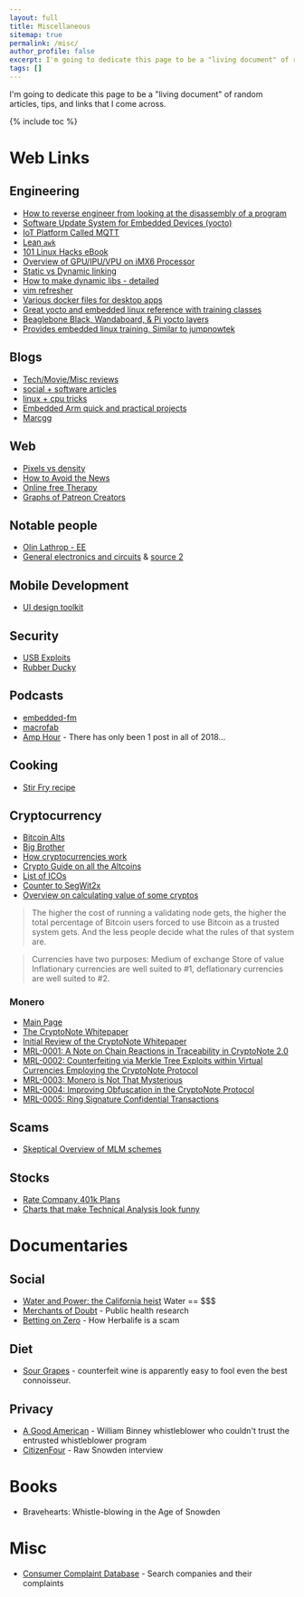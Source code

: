 ```yaml
---
layout: full
title: Miscellaneous
sitemap: true
permalink: /misc/
author_profile: false
excerpt: I'm going to dedicate this page to be a "living document" of random articles, tips, and links that I come across
tags: []
---
```


I'm going to dedicate this page to be a "living document" of random articles, tips, and links that I come across.

{% include toc %}

# Web Links

## Engineering

- [How to reverse engineer from looking at the disassembly of a program](https://beginners.re/RE4B-EN.pdf)
- [Software Update System for Embedded Devices (yocto)](https://github.com/sbabic/swupdate) 
- [IoT Platform Called MQTT](http://mqtt.org/faq)
- [Lean `awk`](https://www.digitalocean.com/community/tutorials/how-to-use-the-awk-language-to-manipulate-text-in-linux)
- [101 Linux Hacks eBook](http://thegeekstuff.s3.amazonaws.com/files/linux-101-hacks.zip)
- [Overview of GPU/IPU/VPU on iMX6 Processor](http://cache.freescale.com/files/training/doc/ftf/2014/FTF-CON-F0119.pdf)
- [Static vs Dynamic linking](http://www.yolinux.com/TUTORIALS/LibraryArchives-StaticAndDynamic.html)
- [How to make dynamic libs - detailed](https://software.intel.com/sites/default/files/m/a/1/e/dsohowto.pdf)
- [vim refresher](https://www.openvim.com/sandbox.html)
- [Various docker files for desktop apps](https://github.com/jessfraz/dockerfiles)
- [Great yocto and embedded linux reference with training classes](https://bootlin.com/)
- [Beaglebone Black, Wandaboard, & Pi yocto layers](https://jumpnowtek.com/)
- [Provides embedded linux training. Similar to jumpnowtek](http://www.denx.de/en/News/WebHome)

## Blogs
- [Tech/Movie/Misc reviews](https://www.jwz.org/blog/)
- [social + software articles](http://blog.cleancoder.com/)
- [linux + cpu tricks](http://www.bitsnbites.eu/)
- [Embedded Arm quick and practical projects](https://www.embeddedarm.com/blog/)
- [Marcgg](http://marcgg.com/)
## Web

- [Pixels vs density](http://teknosrc.com/resolution-vs-pixel-density-in-displays-all-you-need-to-know/)
- [How to Avoid the News](http://www.dobelli.com/wp-content/uploads/2013/03/Avoid_News_Part1_TEXT.pdf)
- [Online free Therapy](https://www.7cups.com/)
- [Graphs of Patreon Creators](https://graphtreon.com/top-patreon-creators)

## Notable people

- [Olin Lathrop - EE](https://electronics.stackexchange.com/users/4512/olin-lathrop)
- [General electronics and circuits](https://forum.allaboutcircuits.com/members/audioguru.16321/) & [source 2](http://electronics-lab.com/community/index.php?/profile/1496-audioguru/)
## Mobile Development 
- [UI design toolkit](https://www.invisionapp.com/)

## Security

- [USB Exploits](https://security.stackexchange.com/questions/102873/how-can-usb-sticks-be-dangerous)
- [Rubber Ducky](http://usbrubberducky.com/#!index.md)

## Podcasts
- [embedded-fm](https://www.embedded.fm/)
- [macrofab](https://macrofab.com/blog/podcast/)
- [Amp Hour](https://theamphour.com/) - There has only been 1 post in all of 2018...

## Cooking

 - [Stir Fry recipe](https://www.lifehacker.com.au/2016/04/make-foolproof-stir-fry-dishes-with-this-simple-formula/)

## Cryptocurrency

 - [Bitcoin Alts](http://www.investopedia.com/tech/6-most-important-cryptocurrencies-other-bitcoin/)
 - [Big Brother](https://www.socialcooling.com/)
 - [How cryptocurrencies work](https://www.youtube.com/watch?time_continue=741&v=bBC-nXj3Ng4)
 - [Crypto Guide on all the Altcoins](https://mycrypto.guide/)
 - [List of ICOs](https://www.smithandcrown.com/icos/)
 - [Counter to SegWit2x](https://medium.com/@thepiratewhocantbenamed/my-thoughts-on-your-thoughts-17474d800dda)
 - [Overview on calculating value of some cryptos](https://s3.eu-west-2.amazonaws.com/john-pfeffer/An+Investor%27s+Take+on+Cryptoassets+v6.pdf)

>The higher the cost of running a validating node gets, the higher the total percentage of Bitcoin users forced to use Bitcoin as a trusted system gets. And the less people decide what the rules of that system are.

> Currencies have two purposes:
> Medium of exchange
> Store of value
> Inflationary currencies are well suited to #1, deflationary currencies are well suited to #2.
 
### Monero 

 - [Main Page](https://bitcointalk.org/index.php?topic=583449.0)
 - [The CryptoNote Whitepaper](https://cryptonote.org/whitepaper.pdf)
 - [Initial Review of the CryptoNote Whitepaper](http://downloads.getmonero.org/whitepaper_review.pdf)
 - [MRL-0001: A Note on Chain Reactions in Traceability in CryptoNote 2.0](https://lab.getmonero.org/pubs/MRL-0001.pdf)
 - [MRL-0002: Counterfeiting via Merkle Tree Exploits within Virtual Currencies Employing the CryptoNote Protocol](https://lab.getmonero.org/pubs/MRL-0002.pdf)
 - [MRL-0003: Monero is Not That Mysterious](https://lab.getmonero.org/pubs/MRL-0003.pdf)
 - [MRL-0004: Improving Obfuscation in the CryptoNote Protocol](https://lab.getmonero.org/pubs/MRL-0004.pdf)
 - [MRL-0005: Ring Signature Confidential Transactions](https://lab.getmonero.org/pubs/MRL-0005.pdf)

  
## Scams
 - [Skeptical Overview of MLM schemes](http://www.mlmwatch.org/)
  
## Stocks
 - [Rate Company 401k Plans](https://www.brightscope.com/ratings/)
 - [Charts that make Technical Analysis look funny](https://pensionpartners.com/put-these-charts-on-your-wall/)

# Documentaries

## Social 

 - [Water and Power:  the California heist](http://www.imdb.com/title/tt6290202/)  Water == $$$
 - [Merchants of Doubt](http://www.imdb.com/title/tt3675568/) - Public health research 
 - [Betting on Zero](https://www.netflix.com/title/80108609) - How Herbalife is a scam

## Diet

 - [Sour Grapes](http://www.imdb.com/title/tt5728684/) - counterfeit wine is apparently easy to fool even the best connoisseur.

## Privacy
 - [A Good American](https://en.wikipedia.org/wiki/A_Good_American) - William Binney whistleblower who couldn't trust the entrusted whistleblower program
 - [CitizenFour](http://thoughtmaybe.com/citizenfour/) - Raw Snowden interview

# Books
 - Bravehearts: Whistle-blowing in the Age of Snowden

# Misc
 - [Consumer Complaint Database](https://www.consumerfinance.gov) - Search companies and their complaints
